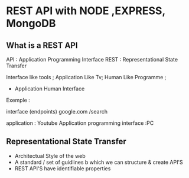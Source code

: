 # REST API with NODE ,EXPRESS, MongoDB

## What is a REST API

API : Application Programming Interface
REST : Representational State Transfer

Interface like tools ;
Application Like Tv;
Human Like Programme ;

- Application Human Interface

Exemple :

interface (endpoints)
google.com /search

application : Youtube
Application programming interface :PC

## Representational State Transfer

- Architectual Style of the web
- A standard / set of guidlines b which we can structure & create API'S
- REST API'S have identifiable properties

